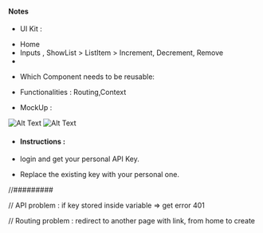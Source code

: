 #### Notes

- UI Kit :

* Home
* Inputs , ShowList > ListItem > Increment, Decrement, Remove
*

- Which Component needs to be reusable:

- Functionalities : Routing,Context

- MockUp :

![Alt Text](https://media.giphy.com/media/m3aR6S8FVG9Uwp23eB/giphy.gif)
![Alt Text](https://media.giphy.com/media/3Oi4H9UAaJqR5GYFCR/giphy.gif)

- #### Instructions :

- login and get your personal API Key.
- Replace the existing key with your personal one.

//#########

// API problem : if key stored inside variable => get error 401

// Routing problem : redirect to another page with link, from home to create

